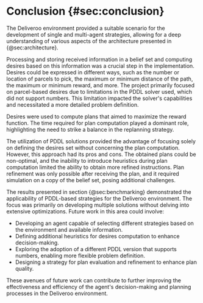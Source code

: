# Conclusion {#sec:conclusion}
The Deliveroo environment provided a suitable scenario for the development of single and multi-agent strategies, allowing for a deep understanding of various aspects of the architecture presented in {@sec:architecture}.

Processing and storing received information in a belief set and computing desires based on this information was a crucial step in the implementation. Desires could be expressed in different ways, such as the number or location of parcels to pick, the maximum or minimum distance of the path, the maximum or minimum reward, and more. The project primarily focused on parcel-based desires due to limitations in the PDDL solver used, which did not support numbers. This limitation impacted the solver's capabilities and necessitated a more detailed problem definition.

Desires were used to compute plans that aimed to maximize the reward function. The time required for plan computation played a dominant role, highlighting the need to strike a balance in the replanning strategy.

The utilization of PDDL solutions provided the advantage of focusing solely on defining the desires set without concerning the plan computation. However, this approach had its pros and cons. The obtained plans could be non-optimal, and the inability to introduce heuristics during plan computation limited the ability to obtain more refined instructions. Plan refinement was only possible after receiving the plan, and it required simulation on a copy of the belief set, posing additional challenges.

The results presented in section {@sec:benchmarking} demonstrated the applicability of PDDL-based strategies for the Deliveroo environment. The focus was primarily on developing multiple solutions without delving into extensive optimizations. Future work in this area could involve:

- Developing an agent capable of selecting different strategies based on the environment and available information.
- Defining additional heuristics for desires computation to enhance decision-making.
- Exploring the adoption of a different PDDL version that supports numbers, enabling more flexible problem definition.
- Designing a strategy for plan evaluation and refinement to enhance plan quality.

These avenues of future work can contribute to further improving the effectiveness and efficiency of the agent's decision-making and planning processes in the Deliveroo environment.
